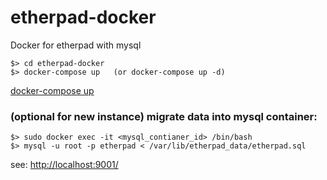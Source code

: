 # etherpad-docker
Docker for etherpad with mysql

````
$> cd etherpad-docker
$> docker-compose up   (or docker-compose up -d)
````
[docker-compose up](https://docs.docker.com/compose/reference/up/)

### (optional for new instance) migrate data into mysql container:
````
$> sudo docker exec -it <mysql_contianer_id> /bin/bash
$> mysql -u root -p etherpad < /var/lib/etherpad_data/etherpad.sql
````

see: [http://localhost:9001/](http://localhost:9001/)
